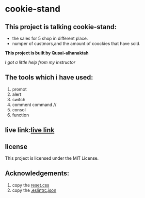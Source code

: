 # cookie-stand

## This project is talking cookie-stand:
* the sales for 5 shop in different place. 
* numper of custmors,and the amount of coockies that have sold. 

**This project is built by Qusai-alhanaktah**

*I got a little help from my instructor*

## The tools which i have used:
1. promot 
2. alert
3. switch
4. comment command //
5. consol
6. function

## live link:[live link](https://qusai-alhanaktah.github.io/cookie-stand/)

## license
This project is licensed under the MIT License.

## Acknowledgements:
1. copy the [reset.css](https://meyerweb.com/eric/tools/css/reset/)
2. copy the [.eslintrc.json](https://github.com/LTUC/amman-201d2/blob/master/configs/.eslintrc.json)
